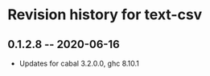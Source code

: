 # Revision history for text-csv

## 0.1.2.8 -- 2020-06-16

* Updates for cabal 3.2.0.0, ghc 8.10.1


